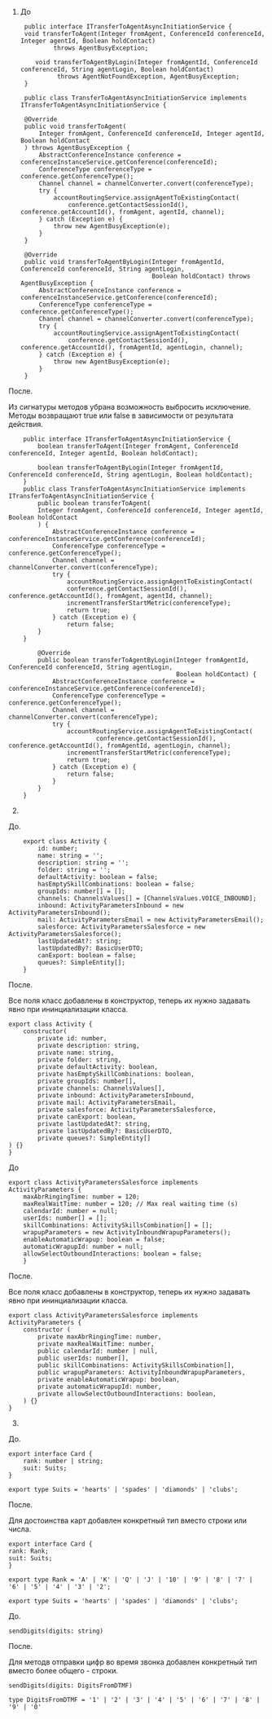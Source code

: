 
1. До

        public interface ITransferToAgentAsyncInitiationService {
        void transferToAgent(Integer fromAgent, ConferenceId conferenceId, Integer agentId, Boolean holdContact)
                throws AgentBusyException;
        
           void transferToAgentByLogin(Integer fromAgentId, ConferenceId conferenceId, String agentLogin, Boolean holdContact)
                 throws AgentNotFoundException, AgentBusyException;
        }
    
        public class TransferToAgentAsyncInitiationService implements ITransferToAgentAsyncInitiationService {
    
        @Override
        public void transferToAgent(
            Integer fromAgent, ConferenceId conferenceId, Integer agentId, Boolean holdContact
        ) throws AgentBusyException {
            AbstractConferenceInstance conference = conferenceInstanceService.getConference(conferenceId);
            ConferenceType conferenceType = conference.getConferenceType();
            Channel channel = channelConverter.convert(conferenceType);
            try {
                accountRoutingService.assignAgentToExistingContact(
                    conference.getContactSessionId(), conference.getAccountId(), fromAgent, agentId, channel);
            } catch (Exception e) {
                throw new AgentBusyException(e);
            }
        }
    
        @Override
        public void transferToAgentByLogin(Integer fromAgentId, ConferenceId conferenceId, String agentLogin,
                                           Boolean holdContact) throws AgentBusyException {
            AbstractConferenceInstance conference = conferenceInstanceService.getConference(conferenceId);
            ConferenceType conferenceType = conference.getConferenceType();
            Channel channel = channelConverter.convert(conferenceType);
            try {
                accountRoutingService.assignAgentToExistingContact(
                    conference.getContactSessionId(), conference.getAccountId(), fromAgentId, agentLogin, channel);
            } catch (Exception e) {
                throw new AgentBusyException(e);
            }
        }



После.

Из сигнатуры методов убрана возможность выбросить исключение. Методы возвращают true или false в зависимости от
результата действия.

        public interface ITransferToAgentAsyncInitiationService {
            boolean transferToAgent(Integer fromAgent, ConferenceId conferenceId, Integer agentId, Boolean holdContact);
        
            boolean transferToAgentByLogin(Integer fromAgentId, ConferenceId conferenceId, String agentLogin, Boolean holdContact);
        }
        public class TransferToAgentAsyncInitiationService implements ITransferToAgentAsyncInitiationService {
            public boolean transferToAgent(
            Integer fromAgent, ConferenceId conferenceId, Integer agentId, Boolean holdContact
            ) {
                AbstractConferenceInstance conference = conferenceInstanceService.getConference(conferenceId);
                ConferenceType conferenceType = conference.getConferenceType();
                Channel channel = channelConverter.convert(conferenceType);
                try {
                    accountRoutingService.assignAgentToExistingContact(
                    conference.getContactSessionId(), conference.getAccountId(), fromAgent, agentId, channel);
                    incrementTransferStartMetric(conferenceType);
                    return true;
                } catch (Exception e) {
                    return false;
            }
        }
        
            @Override
            public boolean transferToAgentByLogin(Integer fromAgentId, ConferenceId conferenceId, String agentLogin,
                                                  Boolean holdContact) {
                AbstractConferenceInstance conference = conferenceInstanceService.getConference(conferenceId);
                ConferenceType conferenceType = conference.getConferenceType();
                Channel channel = channelConverter.convert(conferenceType);
                try {
                    accountRoutingService.assignAgentToExistingContact(
                            conference.getContactSessionId(), conference.getAccountId(), fromAgentId, agentLogin, channel);
                    incrementTransferStartMetric(conferenceType);
                    return true;
                } catch (Exception e) {
                    return false;
                }
            }
        }

2.
До.

        export class Activity {
            id: number;
            name: string = '';
            description: string = '';
            folder: string = '';
            defaultActivity: boolean = false;
            hasEmptySkillCombinations: boolean = false;
            groupIds: number[] = [];
            channels: ChannelsValues[] = [ChannelsValues.VOICE_INBOUND];
            inbound: ActivityParametersInbound = new ActivityParametersInbound();
            mail: ActivityParametersEmail = new ActivityParametersEmail();
            salesforce: ActivityParametersSalesforce = new ActivityParametersSalesforce();
            lastUpdatedAt?: string;
            lastUpdatedBy?: BasicUserDTO;
            canExport: boolean = false;
            queues?: SimpleEntity[];
        }


После.

Все поля класс добавлены в конструктор, теперь их нужно задавать явно при ининциализации класса.

    export class Activity {
        constructor(
            private id: number,
            private description: string,
            private name: string,
            private folder: string,
            private defaultActivity: boolean,
            private hasEmptySkillCombinations: boolean,
            private groupIds: number[],
            private channels: ChannelsValues[],
            private inbound: ActivityParametersInbound,
            private mail: ActivityParametersEmail,
            private salesforce: ActivityParametersSalesforce,
            private canExport: boolean,
            private lastUpdatedAt?: string,
            private lastUpdatedBy?: BasicUserDTO,
            private queues?: SimpleEntity[]
    ) {}
    }

До

    export class ActivityParametersSalesforce implements ActivityParameters {
        maxAbrRingingTime: number = 120;
        maxRealWaitTime: number = 120; // Max real waiting time (s)
        calendarId: number = null;
        userIds: number[] = [];
        skillCombinations: ActivitySkillsCombination[] = [];
        wrapupParameters = new ActivityInboundWrapupParameters();
        enableAutomaticWrapup: boolean = false;
        automaticWrapupId: number = null;
        allowSelectOutboundInteractions: boolean = false;
        }

После.

Все поля класс добавлены в конструктор, теперь их нужно задавать явно при ининциализации класса.

    export class ActivityParametersSalesforce implements ActivityParameters {
        constructor (
            private maxAbrRingingTime: number,
            private maxRealWaitTime: number,
            public calendarId: number | null,
            public userIds: number[],
            public skillCombinations: ActivitySkillsCombination[],
            public wrapupParameters: ActivityInboundWrapupParameters,
            private enableAutomaticWrapup: boolean,
            private automaticWrapupId: number,
            private allowSelectOutboundInteractions: boolean,
        ) {}
    }

3.

До.

    export interface Card {
        rank: number | string;
        suit: Suits;
    }
    
    export type Suits = 'hearts' | 'spades' | 'diamonds' | 'clubs';


После.

Для достоинства карт добавлен конкретный тип вместо строки или числа.

    export interface Card {
    rank: Rank;
    suit: Suits;
    }

    export type Rank = 'A' | 'K' | 'Q' | 'J' | '10' | '9' | '8' | '7' | '6' | '5' | '4' | '3' | '2';

    export type Suits = 'hearts' | 'spades' | 'diamonds' | 'clubs';


До.

    sendDigits(digits: string)

После.

Для методв отправки цифр во время звонка добавлен конкретный тип вместо более общего - строки.

    sendDigits(digits: DigitsFromDTMF)

    type DigitsFromDTMF = '1' | '2' | '3' | '4' | '5' | '6' | '7' | '8' | '9' | '0'